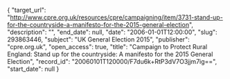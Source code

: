 {
  "target_url": "http://www.cpre.org.uk/resources/cpre/campaigning/item/3731-stand-up-for-the-countryside-a-manifesto-for-the-2015-general-election", 
  "description": "", 
  "end_date": null, 
  "date": "2006-01-01T12:00:00", 
  "slug": 293863446, 
  "subject": "UK General Election 2015", 
  "publisher": "cpre.org.uk", 
  "open_access": true, 
  "title": "Campaign to Protect Rural England: Stand up for the countryside: A manifesto for the 2015 General Election", 
  "record_id": "20060101T120000/F7du6k+RtP3dV7O3jjm7ig==", 
  "start_date": null
}


